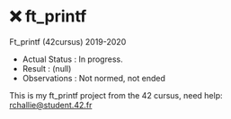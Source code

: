 # ❌ ft_printf
Ft_printf (42cursus) 2019-2020

- Actual Status : In progress.
- Result        : (null)
- Observations : Not normed, not ended

This is my ft_printf project from the 42 cursus,
need help:
rchallie@student.42.fr
